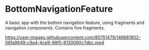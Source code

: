 # BottomNavigationFeature
A basic app with the bottom navigation feature, using fragments and navigation components.
Contains five fragments.


https://user-images.githubusercontent.com/85751479/146681802-06fa9649-c9a4-4ce9-99f5-8130060c7dbc.mp4
